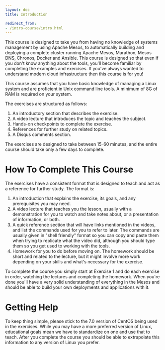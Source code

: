 ```yaml
---
layout: doc
title: Introduction

redirect_from:
- /intro-course/intro.html
---
```


This course is designed to take you from having no knowledge of systems management by using Apache Mesos, to automatically building and deploying a complete cluster running Apache Mesos, Marathon, Mesos DNS, Chronos, Docker and Ansible.  This course is designed so that even if you don't know anything about the tools, you'll become familiar by completing the examples and exercises.  If you've always wanted to understand modern cloud infrastructure then this course is for you!

This course assumes that you have basic knowledge of managing a Linux system and are proficient in Unix command line tools. A minimum of 8G of RAM is required on your system.

The exercises are structured as follows:

1. An introductory section that describes the exercise.
2. A video lecture that introduces the topic and teaches the subject.
3. Hands-on checkpoints to complete the exercise.
4. References for further study on related topics.
5. A Disqus comments section.


The exercises are designed to take between 15-60 minutes, and the entire course should take only a few days to complete.

How To Complete This Course
===========================

The exercises have a consistent format that is designed to teach and act as a reference for further study.  The format is:

1. An introduction that explains the exercise, its goals, and any prerequisites you may need.
2. A video lecture that teaches you the lesson, usually with a demonstration for you to watch
   and take notes about, or a presentation of information, or both.
3. A quick reference section that will have links mentioned in the videos, and list the commands
   used for you to refer to later.  The commands are usually given in "shell friendly" format so you
   can copy and paste them when trying to replicate what the video did, although you should type them so
   you get used to working with the tools.
4. Homework for you to do before moving on.  The homework should be short and related to the lecture, but
   it might involve more work depending on your skills and what's necessary for the exercise.

To complete the course you simply start at Exercise 1 and do each exercise in
order, watching the lectures and completing the homework.  When you're done
you'll have a very solid understanding of everything in the Mesos and should be able to
build your own deployments and applications with it.


Getting Help
============

To keep thing simple, please stick to the 7.0 version of CentOS being used in the exercises.  While you may have a more preferred version of Linux, educational goals mean we have to standardize on one and use that to teach.  After you complete the course you should be able to extrapolate this information to any version of Linux you prefer.
